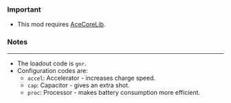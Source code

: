 ### Important
- This mod requires [AceCoreLib](https://gitlab.com/accensi/hd-addons/acecorelib).

### Notes
---
- The loadout code is `gnr`.
- Configuration codes are:
	- `accel`: Accelerator - increases charge speed.
	- `cap`: Capacitor - gives an extra shot.
	- `proc`: Processor - makes battery consumption more efficient.